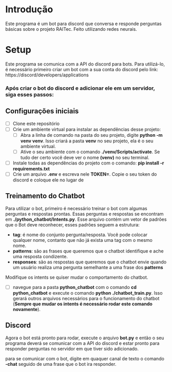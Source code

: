 # Introdução

Este programa é um bot para discord que conversa e responde perguntas básicas sobre o projeto RAITec. Feito utilizando redes neurais.

# Setup
Este programa se comunica com a API do discord para bots. Para utilizá-lo, é necessário primeiro criar um bot com a sua conta do discord pelo link: https://discord/developers/applications

### Após criar o bot do discord e adicionar ele em um servidor, siga esses passos:

## Configurações iniciais
- [ ] Clone este repositório 
- [ ] Crie um ambiente virtual para instalar as dependências desse projeto:
    - [ ] Abra a linha de comando na pasta do seu projeto, digite **python -m venv venv**. Isso criará a pasta **venv** no seu projeto, ela é o seu ambiente virtual.
    - [ ] Ative o seu ambiente com o comando **./venv/Scripts/activate**. Se tudo der certo você deve ver o nome **(venv)** no seu terminal.
- [ ] Instale todas as dependências do projeto com o comando: **pip install -r requirements.txt**
- [ ] Crie um arquivo **.env** e escreva nele **TOKEN=<O seu TOKEN>**. Copie o seu token do discord e    coloque ele no lugar de **<O seu TOKEN>** 

## Treinamento do Chatbot
Para utilizar o bot, primeiro é necessário treinar o bot com algumas perguntas e respostas prontas. Essas perguntas e respostas se encontram em **./python_chatbot/Intents.py**. Esse arquivo contém um vetor de padrões que o Bot deve reconhecer, esses padrões seguem a estrutura:

- **tag**: é nome do conjunto pergunta/resposta. Você pode colocar qualquer nome, contanto que não já exista uma tag com o mesmo nome.
- **patterns**: são as frases que queremos que o chatbot identifique e ache uma resposta condizente.
- **responses**: são as respostas que queremos que o chatbot envie quando um usuário realiza uma pergunta semelhante a uma frase dos **patterns**

Modifique os intents se quiser mudar o comportamento do chatbot.

- [ ] navegue para a pasta **python_chatbot** com o comando **cd python_chatbot** e execute o comando **python ./chatbot_train.py**. Isso gerará outros arquivos necessários para o funcionamento do chatbot (**Sempre que mudar os intents é necessário rodar este comando novamente**).

## Discord
Agora o bot está pronto para rodar, execute o arquivo **bot.py** e então o seu programa deverá se comunicar com a API do discord e estar pronto para responder perguntas no servidor em que tiver sido adicionado.

para se comunicar com o bot, digite em quaquer canal de texto o comando **-chat** seguido de uma frase que o bot ira responder.





